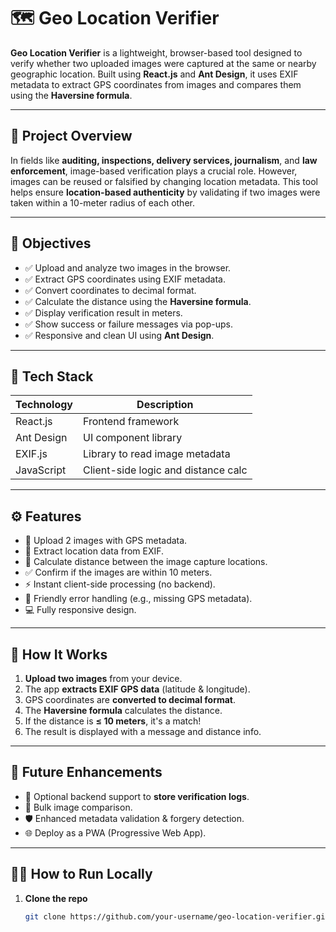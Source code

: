 # 🗺️ Geo Location Verifier

**Geo Location Verifier** is a lightweight, browser-based tool designed to verify whether two uploaded images were captured at the same or nearby geographic location. Built using **React.js** and **Ant Design**, it uses EXIF metadata to extract GPS coordinates from images and compares them using the **Haversine formula**.

---

## 📌 Project Overview

In fields like **auditing, inspections, delivery services, journalism**, and **law enforcement**, image-based verification plays a crucial role. However, images can be reused or falsified by changing location metadata. This tool helps ensure **location-based authenticity** by validating if two images were taken within a 10-meter radius of each other.

---

## 🎯 Objectives

- ✅ Upload and analyze two images in the browser.
- ✅ Extract GPS coordinates using EXIF metadata.
- ✅ Convert coordinates to decimal format.
- ✅ Calculate the distance using the **Haversine formula**.
- ✅ Display verification result in meters.
- ✅ Show success or failure messages via pop-ups.
- ✅ Responsive and clean UI using **Ant Design**.

---

## 🧰 Tech Stack

| Technology | Description                         |
| ---------- | ----------------------------------- |
| React.js   | Frontend framework                  |
| Ant Design | UI component library                |
| EXIF.js    | Library to read image metadata      |
| JavaScript | Client-side logic and distance calc |

---

## ⚙️ Features

- 📸 Upload 2 images with GPS metadata.
- 📍 Extract location data from EXIF.
- 📐 Calculate distance between the image capture locations.
- ✅ Confirm if the images are within 10 meters.
- ⚡ Instant client-side processing (no backend).
- 🧭 Friendly error handling (e.g., missing GPS metadata).
- 💻 Fully responsive design.

---

## 🧪 How It Works

1. **Upload two images** from your device.
2. The app **extracts EXIF GPS data** (latitude & longitude).
3. GPS coordinates are **converted to decimal format**.
4. The **Haversine formula** calculates the distance.
5. If the distance is **≤ 10 meters**, it's a match!
6. The result is displayed with a message and distance info.

---

## 🔮 Future Enhancements

- 💾 Optional backend support to **store verification logs**.
- 📂 Bulk image comparison.
- 🛡️ Enhanced metadata validation & forgery detection.
- 🌐 Deploy as a PWA (Progressive Web App).

---

## 🧑‍💻 How to Run Locally

1. **Clone the repo**
   ```bash
   git clone https://github.com/your-username/geo-location-verifier.git
   ```

